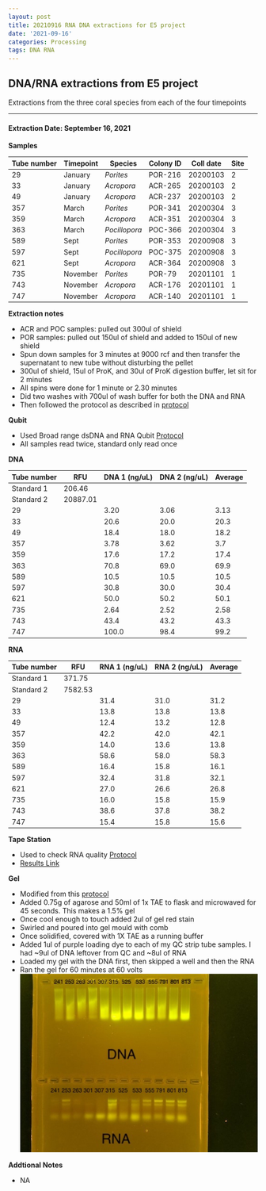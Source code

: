 ```yaml
---
layout: post
title: 20210916 RNA DNA extractions for E5 project
date: '2021-09-16'
categories: Processing
tags: DNA RNA
---
```

## DNA/RNA extractions from E5 project

Extractions from the three coral species from each of the four timepoints

---

#### Extraction Date: September 16, 2021 
**Samples**

| Tube number 	| Timepoint	   	| Species	    | Colony ID 	| Coll date		| Site       	|
|-------------	|------------	|-------------	|-------------	|-------------	|-------------	|
| 29		 	| January	 	| *Porites*		| POR-216      	| 20200103   	| 2				|
| 33			| January	 	| *Acropora*	| ACR-265	    | 20200103		| 2				|
| 49		 	| January	  	| *Acropora*	| ACR-237     	| 20200103  	| 2				|
| 357		 	| March		 	| *Porites*		| POR-341     	| 20200304   	| 3				|
| 359			| March 		| *Acropora*	| ACR-351	    | 20200304		| 3				|
| 363		 	| March	  		| *Pocillopora*	| POC-366    	| 20200304  	| 3				|
| 589		 	| Sept		 	| *Porites*  	| POR-353      	| 20200908   	| 3				|
| 597			| Sept	 		| *Pocillopora*	| POC-375	    | 20200908		| 3				|
| 621		 	| Sept		  	| *Acropora*	| ACR-364     	| 20200908  	| 3				|
| 735		 	| November	 	| *Porites* 	| POR-79    	| 20201101   	| 1				|
| 743			| November	 	| *Acropora*	| ACR-176	    | 20201101		| 1				|
| 747		 	| November	  	| *Acropora*	| ACR-140    	| 20201101  	| 1				|

**Extraction notes**
 - ACR and POC samples: pulled out 300ul of shield
 - POR samples: pulled out 150ul of shield and added to 150ul of new shield 
 - Spun down samples for 3 minutes at 9000 rcf and then transfer the supernatant to new tube without disturbing the pellet
 - 300ul of shield, 15ul of ProK, and 30ul of ProK digestion buffer, let sit for 2 minutes
 - All spins were done for 1 minute or 2.30 minutes
 - Did two washes with 700ul of wash buffer for both the DNA and RNA
 - Then followed the protocol as described in [protocol](https://github.com/emmastrand/EmmaStrand_Notebook/blob/master/_posts/2019-05-31-Zymo-Duet-RNA-DNA-Extraction-Protocol.md)


**Qubit**
 - Used Broad range dsDNA and RNA Qubit [Protocol](https://meschedl.github.io/MESPutnam_Open_Lab_Notebook/Qubit-Protocol/)
 - All samples read twice, standard only read once
 
**DNA**

| Tube number 	| RFU		   	| DNA 1 (ng/uL) | DNA 2 (ng/uL) | Average     	|
|-------------	|------------	|-------------	|-------------	|-------------	|
| Standard 1  	| 206.46	 	| 		      	| 		      	|	         	|
| Standard 2 	| 20887.01	 	| 		    	| 		    	| 	        	|
| 29		 	|		     	| 3.20	     	| 3.06	     	| 3.13        	|
| 33		 	| 			   	| 20.6      	| 20.0        	| 20.3         	|
| 49		  	|		     	| 18.4        	| 18.0        	| 18.2        	|
| 357		 	| 			   	| 3.78        	| 3.62        	| 3.7        	|
| 359		  	|		     	| 17.6       	| 17.2         	| 17.4        	|
| 363		 	| 			   	| 70.8        	| 69.0        	| 69.9         	|
| 589		  	|		     	| 10.5       	| 10.5        	| 10.5        	|
| 597		 	| 			   	| 30.8        	| 30.0         	| 30.4        	|
| 621		  	|		     	| 50.0        	| 50.2         	| 50.1         	|
| 735		 	| 			   	| 2.64        	| 2.52         	| 2.58        	|
| 743		  	|		     	| 43.4        	| 43.2         	| 43.3        	|
| 747		 	| 			   	| 100.0        	| 98.4         	| 99.2        	|


**RNA**


| Tube number 	| RFU		   	| RNA 1 (ng/uL) | RNA 2 (ng/uL) | Average     	|
|-------------	|------------	|-------------	|-------------	|-------------	|
| Standard 1  	| 371.75	 	| 		      	| 		      	|	         	|
| Standard 2 	| 7582.53	 	| 		    	| 		    	| 	        	|
| 29		 	|		     	| 31.4	     	| 31.0	     	| 31.2        	|
| 33		 	| 			   	| 13.8      	| 13.8        	| 13.8         	|
| 49		  	|		     	| 12.4        	| 13.2        	| 12.8        	|
| 357		 	| 			   	| 42.2        	| 42.0        	| 42.1        	|
| 359		  	|		     	| 14.0       	| 13.6         	| 13.8        	|
| 363		 	| 			   	| 58.6        	| 58.0        	| 58.3         	|
| 589		  	|		     	| 16.4       	| 15.8        	| 16.1        	|
| 597		 	| 			   	| 32.4        	| 31.8         	| 32.1        	|
| 621		  	|		     	| 27.0        	| 26.6         	| 26.8         	|
| 735		 	| 			   	| 16.0        	| 15.8         	| 15.9        	|
| 743		  	|		     	| 38.6        	| 37.8         	| 38.2        	|
| 747		 	| 			   	| 15.4        	| 15.8         	| 15.6        	|


**Tape Station**
 - Used to check RNA quality [Protocol](https://meschedl.github.io/MESPutnam_Open_Lab_Notebook/RNA-TapeStation-Protocol/) 
 - [Results Link](https://github.com/Kterpis/Putnam_Lab_Notebook/blob/8fe28b166aa669b7b1d7e3a931c5e9b87e10e37f/images/tape_station/2021-09-16%20-%2014.13.25.pdf)

**Gel**
 - Modified from this [protocol](https://meschedl.github.io/MESPutnam_Open_Lab_Notebook/Gel-Protocol/)
 - Added 0.75g of agarose and 50ml of 1x TAE to flask and microwaved for 45 seconds. This makes a 1.5% gel
 - Once cool enough to touch added 2ul of gel red stain
 - Swirled and poured into gel mould with comb
 - Once solidified, covered with 1X TAE as a running buffer
 - Added 1ul of purple loading dye to each of my QC strip tube samples. I had ~9ul of DNA leftover from QC and ~8ul of RNA
 - Loaded my gel with the DNA first, then skipped a well and then the RNA
 - Ran the gel for 60 minutes at 60 volts
 ![20210916_gel.jpg](https://github.com/Kterpis/Putnam_Lab_Notebook/blob/master/images/gels/20210910_gel.jpg?raw=true)
 
 **Addtional Notes**
  - NA
